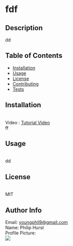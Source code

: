 # fdf

## Description <span id="d"></span> 
dd
 
## Table of Contents 
 <ul><li><a href="#i">Installation</a></li><li><a href="#u">Usage</a></li><li><a href="#l">License</a></li><li><a href="#c">Contributing</a></li><li><a href="#t">Tests</a></li></ul> 
 
## Installation <span id="i"></span> 
 <br>Video : <a href="./index.html">Tutorial Video</a><br>ff 
 
## Usage <span id="u"></span> 
 <br>dd 
 
## License <span id="l"></span> 
 <br>MIT 
 
## Author Info 
 Email: youngphil9@gmail.com<br>
 Name: Philip Hurst<br>
 Profile Picture: <br> ![](https://avatars.githubusercontent.com/u/60010868?) 
 

